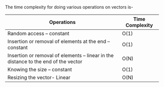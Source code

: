 The time complexity for doing various operations on vectors is-

|Operations|Time Complexity|
|--|--|
|Random access – constant |O(1)|
|Insertion or removal of elements at the end – constant |O(1)|
|Insertion or removal of elements – linear in the distance to the end of the vector |O(N)|
|Knowing the size – constant |O(1)|
|Resizing the vector- Linear |O(N)|
